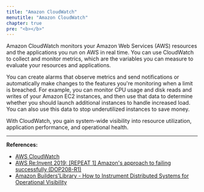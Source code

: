 ```yaml
---
title: "Amazon CloudWatch"
menutitle: "Amazon CloudWatch"
chapter: true
pre: "<b></b>"
---
```


Amazon CloudWatch monitors your Amazon Web Services (AWS) resources and the applications you run on AWS in real time. You can use CloudWatch to collect and monitor metrics, which are the variables you can measure to evaluate your resources and applications.

You can create alarms that observe metrics and send notifications or automatically make changes to the features you're monitoring when a limit is breached. For example, you can monitor CPU usage and disk reads and writes of your Amazon EC2 instances, and then use that data to determine whether you should launch additional instances to handle increased load. You can also use this data to stop underutilized instances to save money.

With CloudWatch, you gain system-wide visibility into resource utilization, application performance, and operational health.

---
**References:**
- [AWS CloudWatch](https://docs.aws.amazon.com/AmazonCloudWatch/latest/monitoring/WhatIsCloudWatch.html)
- [AWS Re:Invent 2019: \[REPEAT 1\] Amazon's approach to failing successfully (DOP208-R1)](https://www.youtube.com/watch?v=yQiRli2ZPxU)
- [Amazon Builders'Library - How to Instrument Distributed Systems for Operational Visibility](https://aws.amazon.com/builders-library/instrumenting-distributed-systems-for-operational-visibility/)
